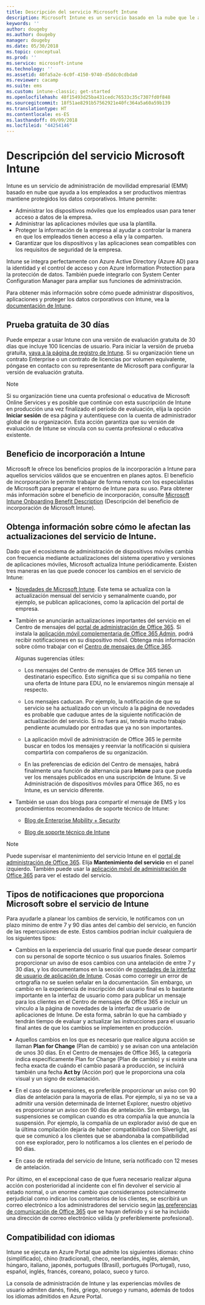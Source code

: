 ```yaml
---
title: Descripción del servicio Microsoft Intune
description: Microsoft Intune es un servicio basado en la nube que le ayuda a administrar dispositivos Windows, iOS, Mac OS X, Android y Windows Mobile.
keywords: ''
author: dougeby
ms.author: dougeby
manager: dougeby
ms.date: 05/30/2018
ms.topic: conceptual
ms.prod: ''
ms.service: microsoft-intune
ms.technology: ''
ms.assetid: 40fa5a2e-6c0f-4150-9740-d5ddc0cdbda0
ms.reviewer: cacamp
ms.suite: ems
ms.custom: intune-classic; get-started
ms.openlocfilehash: 48f15493d25ba431cedc76533c35c7307fd0f848
ms.sourcegitcommit: 18f51ae8291b57562921e40fc364a5a60a59b139
ms.translationtype: HT
ms.contentlocale: es-ES
ms.lasthandoff: 09/09/2018
ms.locfileid: "44254146"
---
```

# <a name="microsoft-intune-service-description"></a>Descripción del servicio Microsoft Intune

Intune es un servicio de administración de movilidad empresarial (EMM) basado en nube que ayuda a los empleados a ser productivos mientras mantiene protegidos los datos corporativos. Intune permite:
* Administrar los dispositivos móviles que los empleados usan para tener acceso a datos de la empresa.
* Administrar las aplicaciones móviles que usa la plantilla.
* Proteger la información de la empresa al ayudar a controlar la manera en que los empleados tienen acceso a ella y la comparten.
* Garantizar que los dispositivos y las aplicaciones sean compatibles con los requisitos de seguridad de la empresa.

Intune se integra perfectamente con Azure Active Directory (Azure AD) para la identidad y el control de acceso y con Azure Information Protection para la protección de datos. También puede integrarlo con System Center Configuration Manager para ampliar sus funciones de administración.

Para obtener más información sobre cómo puede administrar dispositivos, aplicaciones y proteger los datos corporativos con Intune, vea la [documentación de Intune](https://docs.microsoft.com/intune/).

## <a name="30-day-free-trial"></a>Prueba gratuita de 30 días
Puede empezar a usar Intune con una versión de evaluación gratuita de 30 días que incluye 100 licencias de usuario. Para iniciar la versión de prueba gratuita, [vaya a la página de registro de Intune](https://portal.office.com/Signup/Signup.aspx?OfferId=40BE278A-DFD1-470a-9EF7-9F2596EA7FF9&dl=INTUNE_A&ali=1#0%20). Si su organización tiene un contrato Enterprise o un contrato de licencias por volumen equivalente, póngase en contacto con su representante de Microsoft para configurar la versión de evaluación gratuita.

> [!NOTE]
> Si su organización tiene una cuenta profesional o educativa de Microsoft Online Services y es posible que continúe con esta suscripción de Intune en producción una vez finalizado el período de evaluación, elija la opción **Iniciar sesión** de esa página y autentíquese con la cuenta de administrador global de su organización. Esta acción garantiza que su versión de evaluación de Intune se vincula con su cuenta profesional o educativa existente.

<!--- For a list of settings that you can set up on mobile devices, see:

-   [Enrolled device management capabilities of Microsoft Intune](introduction-intune.md)

-   [Hybrid mobile device management (MDM) with System Center Configuration Manager and Microsoft Intune](/sccm/mdm/understand/hybrid-mobile-device-management)

For more about System Center Configuration Manager, see [Documentation  for System Center Configuration Manager](/sccm/index).--->
## <a name="intune-onboarding-benefit"></a>Beneficio de incorporación a Intune
Microsoft le ofrece los beneficios propios de la incorporación a Intune para aquellos servicios válidos que se encuentren en planes aptos. El beneficio de incorporación le permite trabajar de forma remota con los especialistas de Microsoft para preparar el entorno de Intune para su uso. Para obtener más información sobre el beneficio de incorporación, consulte [Microsoft Intune Onboarding Benefit Description](http://go.microsoft.com/fwlink/?LinkId=619281) (Descripción del beneficio de incorporación de Microsoft Intune).


## <a name="learn-how-intune-service-updates-affect-you"></a>Obtenga información sobre cómo le afectan las actualizaciones del servicio de Intune.

Dado que el ecosistema de administración de dispositivos móviles cambia con frecuencia mediante actualizaciones del sistema operativo y versiones de aplicaciones móviles, Microsoft actualiza Intune periódicamente. Existen tres maneras en las que puede conocer los cambios en el servicio de Intune:

- [Novedades de Microsoft Intune](whats-new.md). Este tema se actualiza con la actualización mensual del servicio y semanalmente cuando, por ejemplo, se publican aplicaciones, como la aplicación del portal de empresa.

- También se anunciarán actualizaciones importantes del servicio en el Centro de mensajes del [portal de administración de Office 365](https://portal.office.com/Admin/Default.aspx). Si instala la [aplicación móvil complementaria de Office 365 Admin](https://support.office.com/article/Office-365-Admin-Mobile-App-e16f6421-2a1a-4142-bf9d-9846600a060a), podrá recibir notificaciones en su dispositivo móvil. Obtenga más información sobre cómo trabajar con el [Centro de mensajes de Office 365](https://support.office.com/client/results?Shownav=true&ns=O365ENTADMIN&version=15&ver=15&HelpID=O365E_MCManageUpdates).

    Algunas sugerencias útiles:

    - Los mensajes del Centro de mensajes de Office 365 tienen un destinatario específico. Esto significa que si su compañía no tiene una oferta de Intune para EDU, no le enviaremos ningún mensaje al respecto.

    - Los mensajes caducan. Por ejemplo, la notificación de que su servicio se ha actualizado con un vínculo a la página de novedades es probable que caduque antes de la siguiente notificación de actualización del servicio. Si no fuera así, tendría mucho trabajo pendiente acumulado por entradas que ya no son importantes.

    - La aplicación móvil de administración de Office 365 le permite buscar en todos los mensajes y reenviar la notificación si quisiera compartirla con compañeros de su organización.

    - En las preferencias de edición del Centro de mensajes, habrá finalmente una función de alternancia para **Intune** para que pueda ver los mensajes publicados en una suscripción de Intune. Si ve Administración de dispositivos móviles para Office 365, no es Intune, es un servicio diferente.

- También se usan dos blogs para compartir el mensaje de EMS y los procedimientos recomendados de soporte técnico de Intune:

    - [Blog de Enterprise Mobility + Security](https://blogs.technet.microsoft.com/enterprisemobility/)

    - [Blog de soporte técnico de Intune](https://blogs.technet.microsoft.com/intunesupport/)

>[!Note]
>Puede supervisar el mantenimiento del servicio Intune en el [portal de administración de Office 365](https://portal.office.com/Admin/Default.aspx). Elija **Mantenimiento del servicio** en el panel izquierdo. También puede usar la [aplicación móvil de administración de Office 365](https://support.office.com/article/Office-365-Admin-Mobile-App-e16f6421-2a1a-4142-bf9d-9846600a060a) para ver el estado del servicio.

## <a name="types-of-notices-microsoft-provides-about-the-intune-service"></a>Tipos de notificaciones que proporciona Microsoft sobre el servicio de Intune

Para ayudarle a planear los cambios de servicio, le notificamos con un plazo mínimo de entre 7 y 90 días antes del cambio del servicio, en función de las repercusiones de este. Estos cambios podrían incluir cualquiera de los siguientes tipos:

- Cambios en la experiencia del usuario final que puede desear compartir con su personal de soporte técnico o sus usuarios finales. Solemos proporcionar un aviso de esos cambios con una antelación de entre 7 y 30 días, y los documentamos en la sección de [novedades de la interfaz de usuario de aplicación de Intune](whats-new-app-ui.md). Cosas como corregir un error de ortografía no se suelen señalar en la documentación. Sin embargo, un cambio en la experiencia de inscripción del usuario final es lo bastante importante en la interfaz de usuario como para publicar un mensaje para los clientes en el Centro de mensajes de Office 365 e incluir un vínculo a la página de novedades de la interfaz de usuario de aplicaciones de Intune. De esta forma, sabrán lo que ha cambiado y tendrán tiempo de evaluar y actualizar las instrucciones para el usuario final antes de que los cambios se implementen en producción.

- Aquellos cambios en los que es necesario que realice alguna acción se llaman **Plan for Change** (Plan de cambio) y se avisan con una antelación de unos 30 días. En el Centro de mensajes de Office 365, la categoría indica específicamente Plan for Change (Plan de cambio) y si existe una fecha exacta de cuándo el cambio pasará a producción, se incluirá también una fecha **Act by** (Acción por) que le proporciona una cola visual y un signo de exclamación.

- En el caso de suspensiones, es preferible proporcionar un aviso con 90 días de antelación para la mayoría de ellas. Por ejemplo, si ya no se va a admitir una versión determinada de Internet Explorer, nuestro objetivo es proporcionar un aviso con 90 días de antelación. Sin embargo, las suspensiones se complican cuando es otra compañía la que anuncia la suspensión. Por ejemplo, la compañía de un explorador avisó de que en la última compilación dejaría de haber compatibilidad con Silverlight, así que se comunicó a los clientes que se abandonaba la compatibilidad con ese explorador, pero lo notificamos a los clientes en el periodo de 90 días.

- En caso de retirada del servicio de Intune, sería notificado con 12 meses de antelación.

Por último, en el excepcional caso de que fuera necesario realizar alguna acción con posterioridad al incidente con el fin devolver el servicio al estado normal, o un enorme cambio que consideramos potencialmente perjudicial como indican los comentarios de los clientes, se escribirá un correo electrónico a los administradores del servicio según [las preferencias de comunicación de Office 365](https://support.office.com/article/Change-your-contact-preferences-for-communications-from-Microsoft-6f70de1b-a64d-4498-bfbd-be8c83a9c0fc) que se hayan definido y si se ha incluido una dirección de correo electrónico válida (y preferiblemente profesional).  


<!--- ## Choose the management solution that’s right for you
You can set up Intune in several ways to manage and help protect your company's mobile devices and computers (referred to as **devices** in this article).

- **Intune stand-alone configuration.** Use the web-based admin console in Intune to manage devices in your organization. Intune can be used without any on-premises IT infrastructure. If you use Intune with Active Directory Domain Services, you can use domain user accounts that you manage with Domain Services with Intune.

- **Intune with System Center Configuration Manager.** Use the Configuration Manager management console to manage computers and mobile devices in your enterprise. This configuration can help you to manage all your organization’s devices through a single console, the Configuration Manager Admin Console. Configuration Manager supports large numbers of mobile devices, servers, and computers. For more about Configuration Manager, see [Hybrid mobile device management (MDM) with System Center Configuration Manager and Microsoft Intune](/sccm/mdm/understand/hybrid-mobile-device-management). For more help deciding which approach is right for you, see [Choose between Microsoft Intune standalone and hybrid mobile device management with Configuration Manager](/sccm/mdm/understand/choose-between-standalone-intune-and-hybrid-mobile-device-management).--->

## <a name="language-support"></a>Compatibilidad con idiomas
Intune se ejecuta en Azure Portal que admite los siguientes idiomas: chino (simplificado), chino (tradicional), checo, neerlandés, inglés, alemán, húngaro, italiano, japonés, portugués (Brasil), portugués (Portugal), ruso, español, inglés, francés, coreano, polaco, sueco y turco.

La consola de administración de Intune y las experiencias móviles de usuario admiten danés, finés, griego, noruego y rumano, además de todos los idiomas admitidos en Azure Portal.

<!--- ## Learn more about Intune
Use these resources to learn more about Intune:

- The [Microsoft Intune Trust Center](https://www.microsoft.com/server-cloud/products/intune-trust-center/) provides information about the security, privacy, and compliance practices of Intune, and it describes some of Intune's certifications.

- [Enrolled device management capabilities of Microsoft Intune](introduction-intune.md)--->
